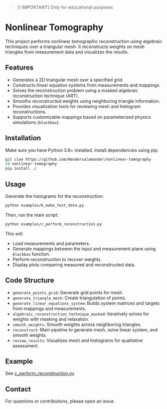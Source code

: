 > [! IMPORTANT]
> Only for educational purposes

# Nonlinear Tomography

This project performs nonlinear tomographic reconstruction using algebraic techniques 
over a triangular mesh. It reconstructs weights on mesh triangles from measurement data and visualizes the results.

## Features

* Generates a 2D triangular mesh over a specified grid.
* Constructs linear equation systems from measurements and mappings.
* Solves the reconstruction problem using a masked algebraic reconstruction technique (ART).
* Smooths reconstructed weights using neighboring triangle information.
* Provides visualization tools for reviewing mesh and histogram reconstructions.
* Supports customizable mappings based on parameterized physics simulations (`blackbox`).

## Installation

Make sure you have Python 3.8+ installed. Install dependencies using pip:

```bash
git cloe https://github.com/Wandersalamander/nonlinear-tomography
cd nonlinear-tomography
pip install ./
```

## Usage
Generate the histograms for the reconstruction:
```bash
python examples/b_make_test_data.py
```

Then, run the main script:

```bash
python examples/c_perform_reconstruction.py
```

This will:

* Load measurements and parameters.
* Generate mappings between the input and measurement plane using `blackbox` function.
* Perform reconstruction to recover weights.
* Display plots comparing measured and reconstructed data.

## Code Structure

* `generate_points_grid`: Generate grid points for mesh.
* `generate_triangle_mesh`: Create triangulation of points.
* `generate_linear_equations_system`: Builds system matrices and targets from mappings and measurements.
* `algebraic_reconstruction_technique_masked`: Iteratively solves for weights with masking and relaxation.
* `smooth_weights`: Smooth weights across neighboring triangles.
* `reconstruct`: Main pipeline to generate mesh, solve linear system, and smooth weights.
* `review_results`: Visualizes mesh and histograms for qualitative assessment.

## Example

See [c_perform_reconstruction.py](examples/c_perform_reconstruction.py)



## Contact

For questions or contributions, please open an issue.

